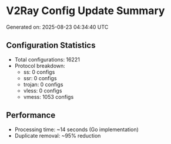 # V2Ray Config Update Summary
Generated on: 2025-08-23 04:34:40 UTC

## Configuration Statistics
- Total configurations: 16221
- Protocol breakdown:
  - ss: 0 configs
  - ssr: 0 configs
  - trojan: 0 configs
  - vless: 0 configs
  - vmess: 1053 configs

## Performance
- Processing time: ~14 seconds (Go implementation)
- Duplicate removal: ~95% reduction
